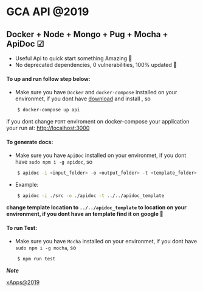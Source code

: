 #  GCA API @2019

## Docker + Node + Mongo + Pug + Mocha + ApiDoc ☑

- Useful Api to quick start something Amazing 🚀
- No deprecated dependencies, 0 vulnerabilities, 100% updated 🥳

#### To up and run follow step below:

- Make sure you have `Docker` and `docker-compose` installed on your environmet, if you dont have [download](https://hub.docker.com/editions/community/docker-ce-desktop-mac) and install , so 

```sh
    $ docker-compose up api
```

if you dont change `PORT` enviroment on docker-compose your application your run at: [http://localhost:3000](http://localhost:3000)

#### To generate docs:

- Make sure you have `ApiDoc` installed on your environmet, if you dont have `sudo npm i -g apidoc`, so 

```sh
    $ apidoc -i <input_folder> -o <output_folder> -t <template_folder>
```

- Example: 

```sh
    $ apidoc -i ./src -o ./apidoc -t ../../apidoc_template
```

**change template location to `../../apidoc_template` to location on your environment, if you dont have an template find it on google 🙂**

#### To run Test:

- Make sure you have `Mocha` installed on your environmet, if you dont have `sudo npm i -g mocha`, so 

```sh
    $ npm run test
```

***Note***

[xApps@2019](http://x-apps.com.br)
